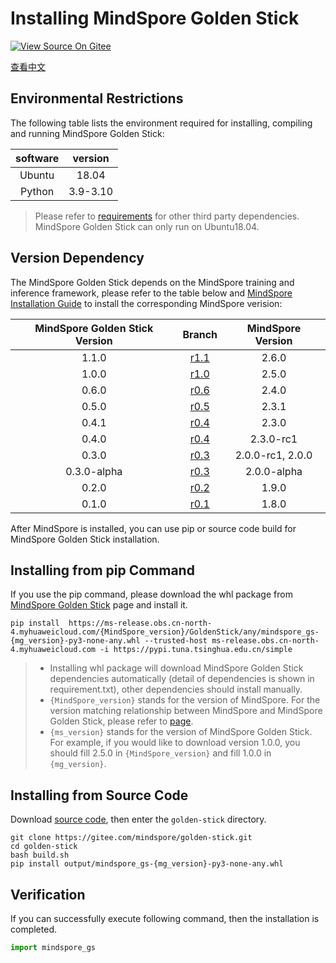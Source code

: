 # Installing MindSpore Golden Stick

[![View Source On Gitee](https://mindspore-website.obs.cn-north-4.myhuaweicloud.com/website-images/master/resource/_static/logo_source_en.svg)](https://gitee.com/mindspore/golden-stick/blob/master/docs/en/install.md)

[查看中文](../docs_zh_cn/install.md)

## Environmental Restrictions

The following table lists the environment required for installing, compiling and running MindSpore Golden Stick:

| software | version  |
| :-----: | :-----: |
| Ubuntu  |  18.04  |
| Python  |  3.9-3.10 |

> Please refer to [requirements](https://gitee.com/mindspore/golden-stick/blob/master/requirements.txt) for other third party dependencies.
> MindSpore Golden Stick can only run on Ubuntu18.04.

## Version Dependency

The MindSpore Golden Stick depends on the MindSpore training and inference framework, please refer to the table below and [MindSpore Installation Guide](https://mindspore.cn/install) to install the corresponding MindSpore verision:

| MindSpore Golden Stick Version |                         Branch                               | MindSpore Version |
| :---------------------: | :-----------------------------------------------------------------: | :-------: |
|          1.1.0          | [r1.1](https://gitee.com/mindspore/golden-stick/tree/r1.1.0/)       |   2.6.0   |
|          1.0.0          | [r1.0](https://gitee.com/mindspore/golden-stick/tree/r1.0.0/)       |   2.5.0   |
|          0.6.0          | [r0.6](https://gitee.com/mindspore/golden-stick/tree/r0.6.0/)       |   2.4.0   |
|          0.5.0          | [r0.5](https://gitee.com/mindspore/golden-stick/tree/r0.5.0/)       |   2.3.1   |
|          0.4.1          | [r0.4](https://gitee.com/mindspore/golden-stick/tree/r0.4.1/)       |   2.3.0   |
|          0.4.0          | [r0.4](https://gitee.com/mindspore/golden-stick/tree/r0.4/)         |   2.3.0-rc1   |
|          0.3.0          | [r0.3](https://gitee.com/mindspore/golden-stick/tree/r0.3/)         |   2.0.0-rc1, 2.0.0   |
|       0.3.0-alpha       | [r0.3](https://gitee.com/mindspore/golden-stick/tree/v0.3.0-alpha/) |   2.0.0-alpha   |
|          0.2.0          | [r0.2](https://gitee.com/mindspore/golden-stick/tree/r0.2/)         |   1.9.0   |
|          0.1.0          | [r0.1](https://gitee.com/mindspore/golden-stick/tree/r0.1/)         |   1.8.0   |

After MindSpore is installed, you can use pip or source code build for MindSpore Golden Stick installation.

## Installing from pip Command

If you use the pip command, please download the whl package from [MindSpore Golden Stick](https://www.mindspore.cn/versions/en) page and install it.

```shell
pip install  https://ms-release.obs.cn-north-4.myhuaweicloud.com/{MindSpore_version}/GoldenStick/any/mindspore_gs-{mg_version}-py3-none-any.whl --trusted-host ms-release.obs.cn-north-4.myhuaweicloud.com -i https://pypi.tuna.tsinghua.edu.cn/simple
```

> - Installing whl package will download MindSpore Golden Stick dependencies automatically (detail of dependencies is shown in requirement.txt),  other dependencies should install manually.
> - `{MindSpore_version}` stands for the version of MindSpore. For the version matching relationship between MindSpore and MindSpore Golden Stick, please refer to [page](https://www.mindspore.cn/versions).
> - `{ms_version}` stands for the version of MindSpore Golden Stick. For example, if you would like to download version 1.0.0, you should fill 2.5.0 in `{MindSpore_version}` and fill 1.0.0 in `{mg_version}`.

## Installing from Source Code

Download [source code](https://gitee.com/mindspore/golden-stick), then enter the `golden-stick` directory.

```shell
git clone https://gitee.com/mindspore/golden-stick.git
cd golden-stick
bash build.sh
pip install output/mindspore_gs-{mg_version}-py3-none-any.whl
```

## Verification

If you can successfully execute following command, then the installation is completed.

```python
import mindspore_gs
```
